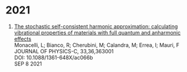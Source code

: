 # 2021
1. [The stochastic self-consistent harmonic approximation: calculating vibrational properties of materials with full quantum and anharmonic effects](https://arxiv.org/abs/2103.03973)  
Monacelli, L; Bianco, R; Cherubini, M; Calandra, M; Errea, I; Mauri, F  
JOURNAL OF PHYSICS-C, 33,36,363001  
DOI: 10.1088/1361-648X/ac066b  
SEP 8 2021  

